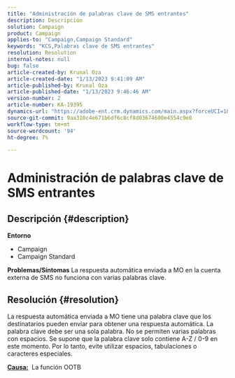 ```yaml
---
title: "Administración de palabras clave de SMS entrantes"
description: Descripción
solution: Campaign
product: Campaign
applies-to: "Campaign,Campaign Standard"
keywords: "KCS,Palabras clave de SMS entrantes"
resolution: Resolution
internal-notes: null
bug: false
article-created-by: Krunal Oza
article-created-date: "1/13/2023 9:41:09 AM"
article-published-by: Krunal Oza
article-published-date: "1/13/2023 9:46:46 AM"
version-number: 2
article-number: KA-19395
dynamics-url: "https://adobe-ent.crm.dynamics.com/main.aspx?forceUCI=1&pagetype=entityrecord&etn=knowledgearticle&id=aff6aa66-2693-ed11-aad1-6045bd006793"
source-git-commit: 9aa310c4e671b6df6c8cf8d03674600e4554c9e0
workflow-type: tm+mt
source-wordcount: '94'
ht-degree: 7%

---
```


# Administración de palabras clave de SMS entrantes

## Descripción {#description}

<b>Entorno</b>
- Campaign
- Campaign Standard



<b>Problemas/Síntomas</b>
La respuesta automática enviada a MO en la cuenta externa de SMS no funciona con varias palabras clave.


## Resolución {#resolution}


La respuesta automática enviada a MO tiene una palabra clave que los destinatarios pueden enviar para obtener una respuesta automática. La palabra clave debe ser una sola palabra. No se permiten varias palabras con espacios. Se supone que la palabra clave solo contiene A-Z / 0-9 en este momento. Por lo tanto, evite utilizar espacios, tabulaciones o caracteres especiales.

<b><u>Causa:</u></b>  La función OOTB


